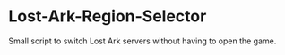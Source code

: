 # Lost-Ark-Region-Selector
Small script to switch Lost Ark servers without having to open the game.
